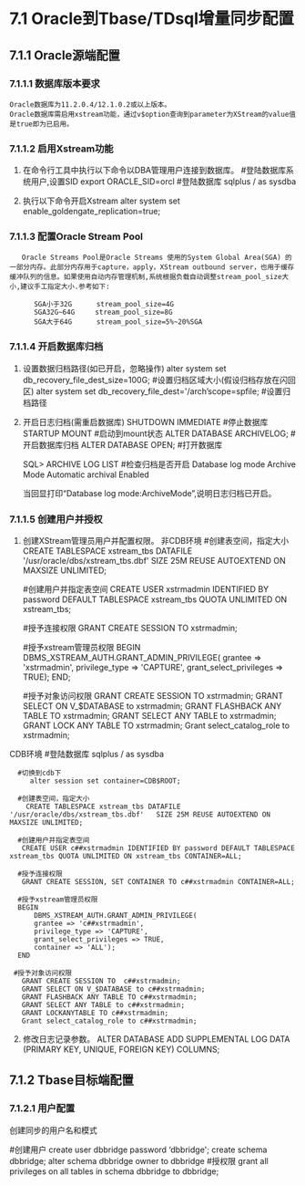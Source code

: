 ﻿# 7.1 Oracle到Tbase/TDsql增量同步配置
## 7.1.1 Oracle源端配置
### 7.1.1.1 数据库版本要求
  	Oracle数据库为11.2.0.4/12.1.0.2或以上版本。
  	Oracle数据库需启用xstream功能，通过v$option查询到parameter为XStream的value值是true即为已启用。
### 7.1.1.2 启用Xstream功能
1)	在命令行工具中执行以下命令以DBA管理用户连接到数据库。
		  #登陆数据库系统用户,设置SID
         export  ORACLE_SID=orcl
      #登陆数据库
         sqlplus / as sysdba 
 
2)	执行以下命令开启Xstream
     alter  system set  enable_goldengate_replication=true;
 
### 7.1.1.3 配置Oracle Stream Pool
       Oracle Streams Pool是Oracle Streams 使用的System Global Area(SGA) 的一部分内存。此部分内存用于capture，apply，XStream outbound server，也用于缓存缓冲队列的信息。如果使用自动内存管理机制,系统根据负载自动调整stream_pool_size大小,建议手工指定大小.参考如下:

          SGA小于32G	    stream_pool_size=4G
          SGA32G~64G     stream_pool_size=8G
          SGA大于64G	    stream_pool_size=5%~20%SGA

### 7.1.1.4  开启数据库归档
1)	设置数据归档路径(如已开启，忽略操作)
     alter system set db_recovery_file_dest_size=100G; #设置归档区域大小(假设归档存放在闪回区)
		 alter system set db_recovery_file_dest='/arch’scope=spfile;   #设置归档路径
 
2)	开启日志归档(需重启数据库)
     SHUTDOWN IMMEDIATE    #停止数据库
     STARTUP MOUNT   #启动到mount状态
     ALTER DATABASE ARCHIVELOG; #开启数据库归档
     ALTER DATABASE OPEN;    #打开数据库
    
     SQL> ARCHIVE LOG LIST   #检查归档是否开启
         Database log mode              Archive Mode
         Automatic archival             Enabled

     当回显打印“Database log  mode:ArchiveMode”,说明日志归档已开启。

### 7.1.1.5  创建用户并授权
1)	创建XStream管理员用户并配置权限。
     非CDB环境
		   #创建表空间，指定大小
       CREATE TABLESPACE xstream_tbs DATAFILE '/usr/oracle/dbs/xstream_tbs.dbf'   SIZE 25M REUSE AUTOEXTEND ON MAXSIZE UNLIMITED;

      #创建用户并指定表空间
       CREATE USER xstrmadmin IDENTIFIED BY password   DEFAULT TABLESPACE xstream_tbs  QUOTA UNLIMITED ON xstream_tbs;

      #授予连接权限
       GRANT CREATE SESSION TO xstrmadmin; 

       #授予xstream管理员权限
      BEGIN 
      DBMS_XSTREAM_AUTH.GRANT_ADMIN_PRIVILEGE( 
      grantee => 'xstrmadmin', 
      privilege_type => 'CAPTURE', 
      grant_select_privileges => TRUE); 
      END;

      #授予对象访问权限
      GRANT CREATE SESSION TO  xstrmadmin;
      GRANT SELECT ON V_$DATABASE to xstrmadmin;
      GRANT FLASHBACK ANY TABLE TO xstrmadmin;
      GRANT SELECT ANY TABLE to xstrmadmin;
      GRANT LOCK ANY TABLE TO xstrmadmin;
      Grant select_catalog_role to xstrmadmin;

 
  CDB环境
      #登陆数据库
        sqlplus / as sysdba

      #切换到cdb下
         alter session set container=CDB$ROOT;

      #创建表空间，指定大小
        CREATE TABLESPACE xstream_tbs DATAFILE '/usr/oracle/dbs/xstream_tbs.dbf'   SIZE 25M REUSE AUTOEXTEND ON MAXSIZE UNLIMITED;

      #创建用户并指定表空间
       CREATE USER c##xstrmadmin IDENTIFIED BY password DEFAULT TABLESPACE xstream_tbs QUOTA UNLIMITED ON xstream_tbs CONTAINER=ALL;

      #授予连接权限
       GRANT CREATE SESSION, SET CONTAINER TO c##xstrmadmin CONTAINER=ALL; 

      #授予xstream管理员权限
      BEGIN 
          DBMS_XSTREAM_AUTH.GRANT_ADMIN_PRIVILEGE( 
          grantee => 'c##xstrmadmin', 
          privilege_type => 'CAPTURE', 
          grant_select_privileges => TRUE, 
          container => 'ALL'); 
      END

     #授予对象访问权限
       GRANT CREATE SESSION TO  c##xstrmadmin;
       GRANT SELECT ON V_$DATABASE to c##xstrmadmin;
       GRANT FLASHBACK ANY TABLE TO c##xstrmadmin;
       GRANT SELECT ANY TABLE to c##xstrmadmin;
       GRANT LOCKANYTABLE TO c##xstrmadmin;
       Grant select_catalog_role to c##xstrmadmin;

2)	修改日志记录参数。
    ALTER DATABASE ADD SUPPLEMENTAL LOG DATA (PRIMARY KEY, UNIQUE, FOREIGN KEY) COLUMNS;

## 7.1.2 Tbase目标端配置
### 7.1.2.1  用户配置
创建同步的用户名和模式
          
  #创建用户
    create user dbbridge password  ‘dbbridge';
    create schema dbbridge;
    alter schema dbbridge owner to dbbridge
  #授权限
    grant all privileges on all tables  in schema dbbridge to dbbridge;

